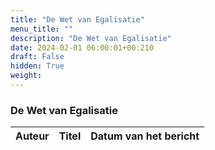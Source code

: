 ```yaml
---
title: "De Wet van Egalisatie"
menu_title: ""
description: "De Wet van Egalisatie"
date: 2024-02-01 06:00:01+00:210
draft: False
hidden: True
weight:
---
```

### De Wet van Egalisatie

**Auteur** | **Titel** | **Datum van het bericht**
---|---|---
